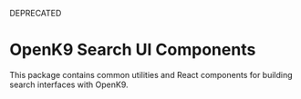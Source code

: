 DEPRECATED

# OpenK9 Search UI Components

This package contains common utilities and React components for building search interfaces with OpenK9.
